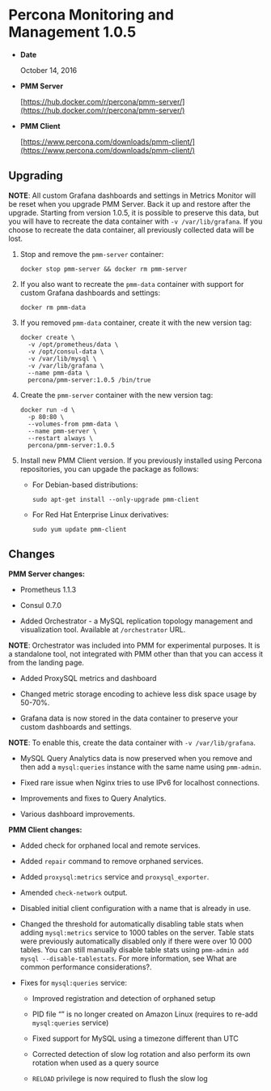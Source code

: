 # Percona Monitoring and Management 1.0.5


* **Date**

    October 14, 2016



* **PMM Server**

    [https://hub.docker.com/r/percona/pmm-server/](https://hub.docker.com/r/percona/pmm-server/)



* **PMM Client**

    [https://www.percona.com/downloads/pmm-client/](https://www.percona.com/downloads/pmm-client/)


## Upgrading

**NOTE**: All custom Grafana dashboards and settings in Metrics Monitor
will be reset when you upgrade PMM Server.
Back it up and restore after the upgrade.
Starting from version 1.0.5, it is possible to preserve this data,
but you will have to recreate the data container
with `-v /var/lib/grafana`.
If you choose to recreate the data container,
all previously collected data will be lost.


1. Stop and remove the `pmm-server` container:

    ```
    docker stop pmm-server && docker rm pmm-server
    ```


2. If you also want to recreate the `pmm-data` container
with support for custom Grafana dashboards and settings:

    ```
    docker rm pmm-data
    ```


3. If you removed `pmm-data` container, create it with the new version tag:

    ```
    docker create \
      -v /opt/prometheus/data \
      -v /opt/consul-data \
      -v /var/lib/mysql \
      -v /var/lib/grafana \
      --name pmm-data \
      percona/pmm-server:1.0.5 /bin/true
    ```


4. Create the `pmm-server` container with the new version tag:

    ```
    docker run -d \
      -p 80:80 \
      --volumes-from pmm-data \
      --name pmm-server \
      --restart always \
      percona/pmm-server:1.0.5
    ```


5. Install new PMM Client version.
If you previously installed using Percona repositories,
you can upgade the package as follows:


    * For Debian-based distributions:

        ```
        sudo apt-get install --only-upgrade pmm-client
        ```


    * For Red Hat Enterprise Linux derivatives:

        ```
        sudo yum update pmm-client
        ```

## Changes

**PMM Server changes:**


* Prometheus 1.1.3


* Consul 0.7.0


* Added Orchestrator - a MySQL replication topology management
and visualization tool.
Available at `/orchestrator` URL.

**NOTE**: Orchestrator was included into PMM for experimental purposes.
It is a standalone tool, not integrated with PMM
other than that you can access it from the landing page.


* Added ProxySQL metrics and dashboard


* Changed metric storage encoding to achieve less disk space usage by 50-70%.


* Grafana data is now stored in the data container
to preserve your custom dashboards and settings.

**NOTE**: To enable this, create the data container
with `-v /var/lib/grafana`.


* MySQL Query Analytics data is now preserved when you remove and then add
a `mysql:queries` instance with the same name using `pmm-admin`.


* Fixed rare issue when Nginx tries to use IPv6 for localhost connections.


* Improvements and fixes to Query Analytics.


* Various dashboard improvements.

**PMM Client changes:**


* Added check for orphaned local and remote services.


* Added `repair` command to remove orphaned services.


* Added `proxysql:metrics` service and `proxysql_exporter`.


* Amended `check-network` output.


* Disabled initial client configuration with a name that is already in use.


* Changed the threshold for automatically disabling table stats
when adding `mysql:metrics` service to 1000 tables on the server.
Table stats were previously automatically disabled
only if there were over 10 000 tables.
You can still manually disable table stats using
`pmm-admin add mysql --disable-tablestats`.
For more information, see What are common performance considerations?.


* Fixes for `mysql:queries` service:


    * Improved registration and detection of orphaned setup


    * PID file “” is no longer created on Amazon Linux
(requires to re-add `mysql:queries` service)


    * Fixed support for MySQL using a timezone different than UTC


    * Corrected detection of slow log rotation and also perform its own rotation
when used as a query source


    * `RELOAD` privilege is now required to flush the slow log
